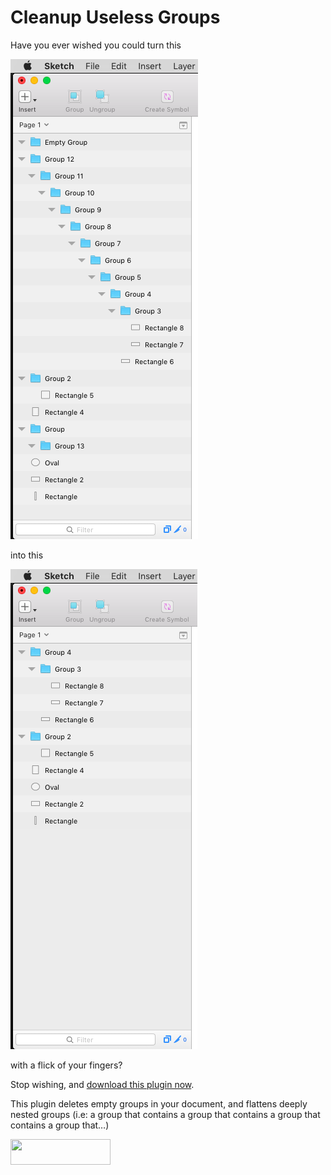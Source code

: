 # Cleanup Useless Groups

Have you ever wished you could turn this

![](screenshot01.png)

into this

![](screenshot02.png)

with a flick of your fingers?

Stop wishing, and [download this plugin now](https://github.com/bomberstudios/Cleanup-Useless-Groups/archive/master.zip).

This plugin deletes empty groups in your document, and flattens deeply nested groups (i.e: a group that contains a group that contains a group that contains a group that…)

<a href="https://sketchpacks.com/bomberstudios/Cleanup-Useless-Groups/install">
  <img width="160" height="41" src="http://sketchpacks-com.s3.amazonaws.com/assets/badges/sketchpacks-badge-install.png" >
</a>